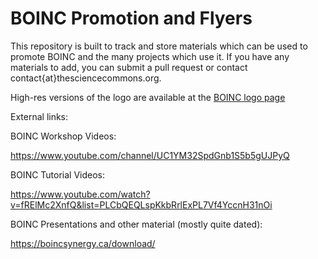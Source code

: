 # BOINC Promotion and Flyers

This repository is built to track and store materials which can be used to promote BOINC and the many projects which use it. If you have any materials to add, you can submit a pull request or contact contact{at}thesciencecommons.org.

High-res versions of the logo are available at the [BOINC logo page](https://boinc.berkeley.edu/logo.php)


External links:

BOINC Workshop Videos:

https://www.youtube.com/channel/UC1YM32SpdGnb1S5b5gUJPyQ


BOINC Tutorial Videos:

https://www.youtube.com/watch?v=fRElMc2XnfQ&list=PLCbQEQLspKkbRrlExPL7Vf4YccnH31nOi

BOINC Presentations and other material (mostly quite dated):

https://boincsynergy.ca/download/

